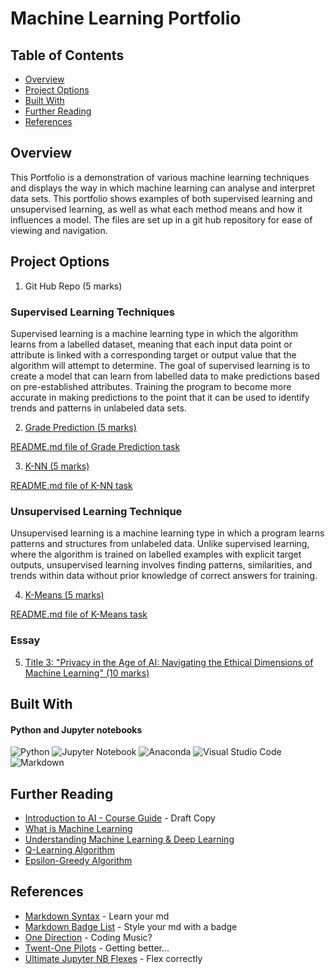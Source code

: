 # Machine Learning Portfolio

## Table of Contents

- [Overview](#overview)
- [Project Options](#project-options)
- [Built With](#built-with)
- [Further Reading](#further-reading)
- [References](#references)

## Overview

This Portfolio is a demonstration of various machine learning techniques and displays the way in which machine learning can analyse and interpret data sets. This portfolio shows examples of both supervised learning and unsupervised learning, as well as what each method means and how it influences a model. The files are set up in a git hub repository for ease of viewing and navigation.

## Project Options

1. Git Hub Repo (5 marks)

### Supervised Learning Techniques
Supervised learning is a machine learning type in which the algorithm learns from a labelled dataset, meaning that each input data point or attribute is linked with a corresponding target or output value that the algorithm will attempt to determine. The goal of supervised learning is to create a model that can learn from labelled data to make predictions based on pre-established attributes. Training the program to become more accurate in making predictions to the point that it can be used to identify trends and patterns in unlabeled data sets.


2. [Grade Prediction (5 marks)](Grade%20Predict%20Linear%20Regression/GP.ipynb)

[README.md file of Grade Prediction task](Grade%20Predict%20Linear%20Regression/README.md)
    
3. [K-NN (5 marks)](KNN/KNN-Predict.ipynb)

[README.md file of K-NN task](KNN/README.md)

### Unsupervised Learning Technique
Unsupervised learning is a machine learning type in which a program learns patterns and structures from unlabeled data. Unlike supervised learning, where the algorithm is trained on labelled examples with explicit target outputs, unsupervised learning involves finding patterns, similarities, and trends within data without prior knowledge of correct answers for training.

4. [K-Means (5 marks)](Kmeans-Unsupervised%20Learning/KMeans.ipynb)

[README.md file of K-Means task](Kmeans-Unsupervised%20Learning/README.md)

### Essay
5. [Title 3: "Privacy in the Age of AI: Navigating the Ethical Dimensions of Machine Learning" (10 marks)](https://docs.google.com/document/d/1FZAtHMZeZJ8r2d51GSk_UCVgDlW_YXPCTm45rXRcc4k/edit?usp=sharing)



## Built With

#### Python and Jupyter notebooks

![Python](https://img.shields.io/badge/python-3670A0?style=for-the-badge&logo=python&logoColor=ffdd54)
![Jupyter Notebook](https://img.shields.io/badge/jupyter-%23FA0F00.svg?style=for-the-badge&logo=jupyter&logoColor=white)
![Anaconda](https://img.shields.io/badge/Anaconda-%2344A833.svg?style=for-the-badge&logo=anaconda&logoColor=white)
![Visual Studio Code](https://img.shields.io/badge/Visual%20Studio%20Code-0078d7.svg?style=for-the-badge&logo=visual-studio-code&logoColor=white)
![Markdown](https://img.shields.io/badge/markdown-%23000000.svg?style=for-the-badge&logo=markdown&logoColor=white)


## Further Reading

- [Introduction to AI - Course Guide](https://cgsacteduau.sharepoint.com/:w:/s/cgssharedfolders/EUlW1KFBKzJGskD936SUUCMBLgqp_OeB3nzkrVs3cELybA?e=lFQruw) - Draft Copy
- [What is Machine Learning](https://www.mathworks.com/discovery/machine-learning.html)
- [Understanding Machine Learning & Deep Learning](https://dltlabs.medium.com/understanding-machine-learning-deep-learning-f5aa95264d61)
- [Q-Learning Algorithm](https://aleksandarhaber.com/q-learning-in-python-with-tests-in-cart-pole-openai-gym-environment-reinforcement-learning-tutorial/)
- [Epsilon-Greedy Algorithm](https://www.geeksforgeeks.org/epsilon-greedy-algorithm-in-reinforcement-learning/)


## References

- [Markdown Syntax](https://wilsonmar.github.io/markdown-text-for-github-from-html/) - Learn your md
- [Markdown Badge List](https://github.com/Ileriayo/markdown-badges) - Style your md with a badge
- [One Direction](https://www.youtube.com/watch?v=AsmHz9JCU4M) - Coding Music?
- [Twent-One Pilots](https://www.youtube.com/watch?v=pXRviuL6vMY) - Getting better...
- [Ultimate Jupyter NB Flexes](https://noteable.io/blog/jupyter-notebook-shortcuts-boost-productivity/#:~:text=The%20shortcut%20to%20add%20a,cell%2C%20use%20the%20shortcut%20B.) - Flex correctly


